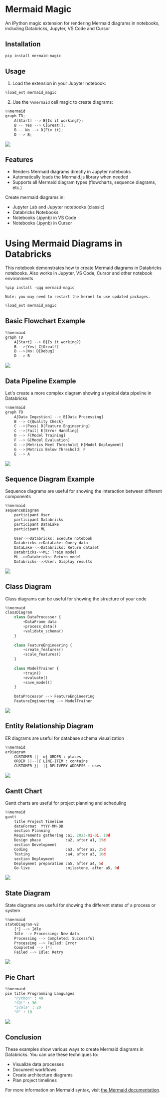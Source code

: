 # Mermaid Magic

An IPython magic extension for rendering Mermaid diagrams in notebooks, including Databricks, Jupyter, VS Code and Cursor

## Installation

```bash
pip install mermaid-magic
```

## Usage

1. Load the extension in your Jupyter notebook:

```python
%load_ext mermaid_magic
```

2. Use the `%%mermaid` cell magic to create diagrams:

```python
%%mermaid
graph TD;
    A[Start] --> B{Is it working?};
    B -- Yes --> C[Great!];
    B -- No --> D[Fix it];
    D --> B;
```

![](media/01.mmd.png)

## Features

- Renders Mermaid diagrams directly in Jupyter notebooks
- Automatically loads the Mermaid.js library when needed
- Supports all Mermaid diagram types (flowcharts, sequence diagrams, etc.)

Create mermaid diagrams in:
- Jupyter Lab and Jupyter notebooks (classic)
- Databricks Notebooks
- Notebooks (.ipynb) in VS Code
- Notebooks (.ipynb) in Cursor

# Using Mermaid Diagrams in Databricks
This notebook demonstrates how to create Mermaid diagrams in Databricks notebooks. Also works in Jupyter, VS Code, Cursor and other notebook environments


```python
%pip install -qqq mermaid-magic
```

    Note: you may need to restart the kernel to use updated packages.



```python
%load_ext mermaid_magic
```

## Basic Flowchart Example


```python
%%mermaid
graph TD
    A[Start] --> B{Is it working?}
    B -->|Yes| C[Great!]
    B -->|No| D[Debug]
    D --> B
```


![](media/02.mmd.png)

<script>
  if (typeof mermaid === 'undefined') {
    var script = document.createElement('script');
    script.src = "https://cdn.jsdelivr.net/npm/mermaid/dist/mermaid.min.js";
    script.onload = () => mermaid.initialize({ startOnLoad: true });
    document.head.appendChild(script);
  } else {
    mermaid.init();
  }
</script>



## Data Pipeline Example
Let's create a more complex diagram showing a typical data pipeline in Databricks


```python
%%mermaid
graph TD
    A[Data Ingestion] --> B[Data Processing]
    B --> C{Quality Check}
    C -->|Pass| D[Feature Engineering]
    C -->|Fail| E[Error Handling]
    D --> F[Model Training]
    F --> G[Model Evaluation]
    G -->|Metrics Meet Threshold| H[Model Deployment]
    G -->|Metrics Below Threshold| F
    E --> A
```



![](media/03.mmd.png)

<script>
  if (typeof mermaid === 'undefined') {
    var script = document.createElement('script');
    script.src = "https://cdn.jsdelivr.net/npm/mermaid/dist/mermaid.min.js";
    script.onload = () => mermaid.initialize({ startOnLoad: true });
    document.head.appendChild(script);
  } else {
    mermaid.init();
  }
</script>



## Sequence Diagram Example
Sequence diagrams are useful for showing the interaction between different components


```python
%%mermaid
sequenceDiagram
    participant User
    participant Databricks
    participant DataLake
    participant ML
    
    User->>Databricks: Execute notebook
    Databricks->>DataLake: Query data
    DataLake-->>Databricks: Return dataset
    Databricks->>ML: Train model
    ML-->>Databricks: Return model
    Databricks-->>User: Display results
```



![](media/04.mmd.png)

<script>
  if (typeof mermaid === 'undefined') {
    var script = document.createElement('script');
    script.src = "https://cdn.jsdelivr.net/npm/mermaid/dist/mermaid.min.js";
    script.onload = () => mermaid.initialize({ startOnLoad: true });
    document.head.appendChild(script);
  } else {
    mermaid.init();
  }
</script>



## Class Diagram
Class diagrams can be useful for showing the structure of your code


```python
%%mermaid
classDiagram
    class DataProcessor {
        +DataFrame data
        +process_data()
        +validate_schema()
    }
    
    class FeatureEngineering {
        +create_features()
        +scale_features()
    }
    
    class ModelTrainer {
        +train()
        +evaluate()
        +save_model()
    }
    
    DataProcessor --> FeatureEngineering
    FeatureEngineering --> ModelTrainer
```



![](media/05.mmd.png)

<script>
  if (typeof mermaid === 'undefined') {
    var script = document.createElement('script');
    script.src = "https://cdn.jsdelivr.net/npm/mermaid/dist/mermaid.min.js";
    script.onload = () => mermaid.initialize({ startOnLoad: true });
    document.head.appendChild(script);
  } else {
    mermaid.init();
  }
</script>



## Entity Relationship Diagram
ER diagrams are useful for database schema visualization


```python
%%mermaid
erDiagram
    CUSTOMER ||--o{ ORDER : places
    ORDER ||--|{ LINE-ITEM : contains
    CUSTOMER }|--|{ DELIVERY-ADDRESS : uses
```



![](media/06.mmd.png)

<script>
  if (typeof mermaid === 'undefined') {
    var script = document.createElement('script');
    script.src = "https://cdn.jsdelivr.net/npm/mermaid/dist/mermaid.min.js";
    script.onload = () => mermaid.initialize({ startOnLoad: true });
    document.head.appendChild(script);
  } else {
    mermaid.init();
  }
</script>



## Gantt Chart
Gantt charts are useful for project planning and scheduling


```python
%%mermaid
gantt
    title Project Timeline
    dateFormat  YYYY-MM-DD
    section Planning
    Requirements gathering :a1, 2023-01-01, 10d
    Design phase           :a2, after a1, 15d
    section Development
    Coding                 :a3, after a2, 25d
    Testing                :a4, after a3, 10d
    section Deployment
    Deployment preparation :a5, after a4, 5d
    Go-live                :milestone, after a5, 0d
```



![](media/07.mmd.png)

<script>
  if (typeof mermaid === 'undefined') {
    var script = document.createElement('script');
    script.src = "https://cdn.jsdelivr.net/npm/mermaid/dist/mermaid.min.js";
    script.onload = () => mermaid.initialize({ startOnLoad: true });
    document.head.appendChild(script);
  } else {
    mermaid.init();
  }
</script>



## State Diagram
State diagrams are useful for showing the different states of a process or system


```python
%%mermaid
stateDiagram-v2
    [*] --> Idle
    Idle --> Processing: New data
    Processing --> Completed: Successful
    Processing --> Failed: Error
    Completed --> [*]
    Failed --> Idle: Retry
```



![](media/08.mmd.png)

<script>
  if (typeof mermaid === 'undefined') {
    var script = document.createElement('script');
    script.src = "https://cdn.jsdelivr.net/npm/mermaid/dist/mermaid.min.js";
    script.onload = () => mermaid.initialize({ startOnLoad: true });
    document.head.appendChild(script);
  } else {
    mermaid.init();
  }
</script>



## Pie Chart


```python
%%mermaid
pie title Programming Languages
    "Python" : 40
    "SQL" : 30
    "Scala" : 20
    "R" : 10
```



![](media/09.mmd.png)

<script>
  if (typeof mermaid === 'undefined') {
    var script = document.createElement('script');
    script.src = "https://cdn.jsdelivr.net/npm/mermaid/dist/mermaid.min.js";
    script.onload = () => mermaid.initialize({ startOnLoad: true });
    document.head.appendChild(script);
  } else {
    mermaid.init();
  }
</script>



## Conclusion
These examples show various ways to create Mermaid diagrams in Databricks. You can use these techniques to:

- Visualize data processes
- Document workflows
- Create architecture diagrams
- Plan project timelines

For more information on Mermaid syntax, visit [the Mermaid documentation](https://mermaid-js.github.io/mermaid/#/).
